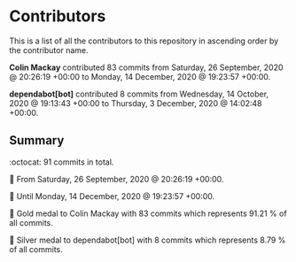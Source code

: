 # Contributors

This is a list of all the contributors to this repository in ascending order by the contributor name.

**Colin Mackay** contributed 83 commits from Saturday, 26 September, 2020 @ 20:26:19 +00:00 to Monday, 14 December, 2020 @ 19:23:57 +00:00.

**dependabot[bot]** contributed 8 commits from Wednesday, 14 October, 2020 @ 19:13:43 +00:00 to Thursday, 3 December, 2020 @ 14:02:48 +00:00.

## Summary

:octocat: 91 commits in total.

:date: From Saturday, 26 September, 2020 @ 20:26:19 +00:00.

:date: Until Monday, 14 December, 2020 @ 19:23:57 +00:00.

:1st_place_medal: Gold medal to Colin Mackay with 83 commits which represents 91.21 % of all commits.

:2nd_place_medal: Silver medal to dependabot[bot] with 8 commits which represents 8.79 % of all commits.

